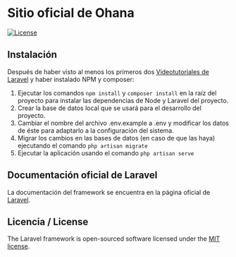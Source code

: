 
# Sitio oficial de Ohana

[![License](https://poser.pugx.org/laravel/framework/license.svg)](https://packagist.org/packages/laravel/framework)


## Instalación

Después de haber visto al menos los primeros dos [Videotutoriales de Laravel](https://laracasts.com/series/laravel-5-from-scratch) y haber instalado NPM y composer:
    
 1. Ejecutar los comandos `npm install` y `composer install` en la raíz del proyecto para instalar las dependencias de Node y Laravel del proyecto.
 2. Crear la base de datos local que se usará para el desarrollo del proyecto.
 3. Cambiar el nombre del archivo .env.example a .env y modificar los datos de éste para adaptarlo a la configuración del sistema.
 4. Migrar los cambios en las bases de datos (en caso de que las haya) ejecutando el comando `php artisan migrate`
 5. Ejecutar la aplicación usando el comando `php artisan serve`

## Documentación oficial de Laravel

La documentación del framework se encuentra en la página oficial de [Laravel](http://laravel.com/docs).

## Licencia / License

The Laravel framework is open-sourced software licensed under the [MIT license](http://opensource.org/licenses/MIT).
